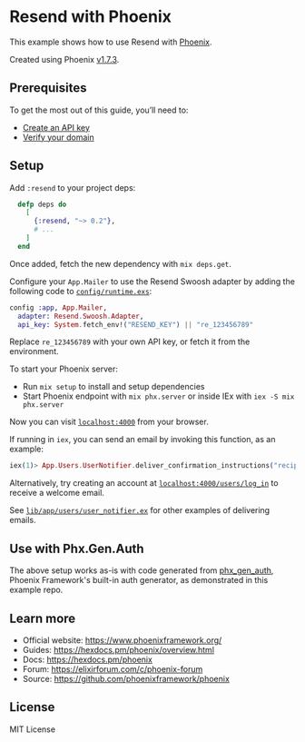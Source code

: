 # Resend with Phoenix

This example shows how to use Resend with [Phoenix](https://phoenixframework.org/).

Created using Phoenix [v1.7.3](https://github.com/phoenixframework/phoenix/releases/tag/v1.7.3).

## Prerequisites

To get the most out of this guide, you’ll need to:

* [Create an API key](https://resend.com/api-keys)
* [Verify your domain](https://resend.com/domains)

## Setup

Add `:resend` to your project deps:

```elixir
  defp deps do
    [
      {:resend, "~> 0.2"},
      # ...
    ]
  end
```

Once added, fetch the new dependency with `mix deps.get`.

Configure your `App.Mailer` to use the Resend Swoosh adapter by adding the following code
to [`config/runtime.exs`](./config/runtime.exs):

```elixir
config :app, App.Mailer,
  adapter: Resend.Swoosh.Adapter,
  api_key: System.fetch_env!("RESEND_KEY") || "re_123456789"
```

Replace `re_123456789` with your own API key, or fetch it from the environment.

To start your Phoenix server:

  * Run `mix setup` to install and setup dependencies
  * Start Phoenix endpoint with `mix phx.server` or inside IEx with `iex -S mix phx.server`

Now you can visit [`localhost:4000`](http://localhost:4000) from your browser.

If running in `iex`, you can send an email by invoking this function, as an example:

```elixir
iex(1)> App.Users.UserNotifier.deliver_confirmation_instructions("recipient@example.com", "example.com")
```

Alternatively, try creating an account at [`localhost:4000/users/log_in`](http://localhost:4000) to
receive a welcome email.

See [`lib/app/users/user_notifier.ex`](./lib/app/users/user_notifier.ex) for other examples of delivering emails.

## Use with Phx.Gen.Auth

The above setup works as-is with code generated from [phx_gen_auth](https://hexdocs.pm/phoenix/mix_phx_gen_auth.html),
Phoenix Framework's built-in auth generator, as demonstrated in this example repo.

## Learn more

  * Official website: https://www.phoenixframework.org/
  * Guides: https://hexdocs.pm/phoenix/overview.html
  * Docs: https://hexdocs.pm/phoenix
  * Forum: https://elixirforum.com/c/phoenix-forum
  * Source: https://github.com/phoenixframework/phoenix

## License

MIT License